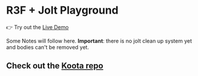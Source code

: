 # R3F + Jolt Playground

👉 Try out the [Live Demo](https://codesandbox.io/p/github/Ctrlmonster/koota-jolt-testground/main)

Some Notes will follow here.
**Important**: there is no jolt clean up system yet and bodies can't be removed yet.




## Check out the [Koota repo](https://github.com/pmndrs/koota) ##



 


